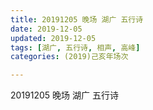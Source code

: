 ```yaml
---
title: 20191205 晚场 湖广 五行诗
date: 2019-12-05
updated: 2019-12-05
tags: [湖广, 五行诗, 相声, 高峰]
categories: (2019)己亥年场次

---
```


20191205 晚场 湖广 五行诗
